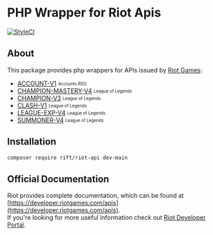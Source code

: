 # PHP Wrapper for Riot Apis

[![StyleCI](https://github.styleci.io/repos/540948663/shield?branch=main)](https://github.styleci.io/repos/540948663?branch=main)

## About
This package provides php wrappers for APIs issued by [Riot Games](https://www.riotgames.com/):  
- [ACCOUNT-V1](https://developer.riotgames.com/apis#account-v1) <sub><sup>Accounts RSO</sup></sup>
- [CHAMPION-MASTERY-V4](https://developer.riotgames.com/apis#champion-mastery-v4) <sub><sup>League of Legends</sup></sup>
- [CHAMPION-V3](https://developer.riotgames.com/apis#champion-v3) <sub><sup>League of Legends</sup></sup>
- [CLASH-V1](https://developer.riotgames.com/apis#clash-v1) <sub><sup>League of Legends</sup></sup>
- [LEAGUE-EXP-V4](https://developer.riotgames.com/apis#league-exp-v4) <sub><sup>League of Legends</sup></sup>
- [SUMMONER-V4](https://developer.riotgames.com/apis#summoner-v4) <sub><sup>League of Legends</sup></sup>

## Installation

```bash
composer require rift/riot-api dev-main
```

## Official Documentation

Riot provides complete documentation, which can be found at [https://developer.riotgames.com/apis](https://developer.riotgames.com/apis).  
If you're looking for more useful information check out [Riot Developer Portal](https://developer.riotgames.com/docs/portal).
